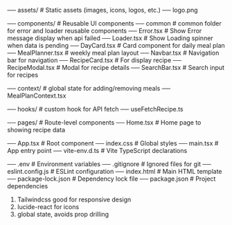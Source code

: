 ── assets/            # Static assets (images, icons, logos, etc.)
   ── logo.png

── components/        # Reusable UI components
  ── common           # common folder for error and loader reusable components
    ── Error.tsx      # Show Error message display when api failed
    ── Loader.tsx     # Show Loading spinner when data is pending
  ── DayCard.tsx      # Card component for daily meal plan
  ── MealPlanner.tsx  # weekly meal plan layout
  ── Navbar.tsx       # Navigation bar for navigation
  ── RecipeCard.tsx   # For display recipe
  ── RecipeModal.tsx  # Modal for recipe details
  ── SearchBar.tsx    # Search input for recipes


── context/           # global state for adding/removing meals
  ── MealPlanContext.tsx

── hooks/             # custom hook for API fetch
  ── useFetchRecipe.ts

── pages/             # Route-level components
  ── Home.tsx         # Home page to showing recipe data

── App.tsx            # Root component
── index.css          # Global styles
── main.tsx           # App entry point
── vite-env.d.ts      # Vite TypeScript declarations

── .env               # Environment variables 
── .gitignore         # Ignored files for git
── eslint.config.js   # ESLint configuration
── index.html         # Main HTML template
── package-lock.json  # Dependency lock file
── package.json       # Project dependencies


1. Tailwindcss good for responsive design
2. lucide-react for icons
3. global state, avoids prop drilling
